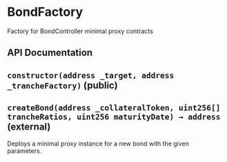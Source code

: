 # BondFactory

Factory for BondController minimal proxy contracts



## API Documentation

## `constructor(address _target, address _trancheFactory)` (public)

## `createBond(address _collateralToken, uint256[] trancheRatios, uint256 maturityDate) → address` (external)

Deploys a minimal proxy instance for a new bond with the given parameters.
